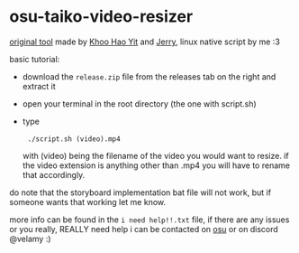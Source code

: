 # osu-taiko-video-resizer

[original tool](https://osu.ppy.sh/community/forums/topics/1129583?n=1) made by [Khoo Hao Yit](https://osu.ppy.sh/users/9534110) and [Jerry](https://osu.ppy.sh/users/605973), linux native script by me :3 
 
basic tutorial:

- download the `release.zip` file from the releases tab on the right and extract it

- open your terminal in the root directory (the one with script.sh)

- type <pre> ``` ./script.sh (video).mp4 ``` </pre> with (video) being the filename of the video you would want to resize. if the video extension is anything other than .mp4 you will have to rename that accordingly.

do note that the storyboard implementation bat file will not work, but if someone wants that working let me know. 

more info can be found in the `i need help!!.txt` file, if there are any issues or you really, REALLY need help i can be contacted on [osu](https://osu.ppy.sh/users/15538779) or on discord @velamy :)
